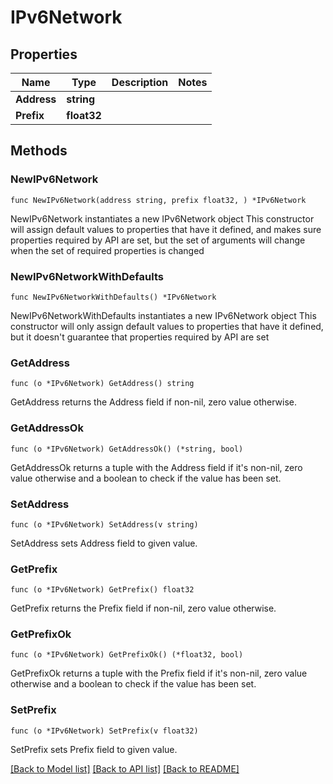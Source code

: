# IPv6Network

## Properties

Name | Type | Description | Notes
------------ | ------------- | ------------- | -------------
**Address** | **string** |  | 
**Prefix** | **float32** |  | 

## Methods

### NewIPv6Network

`func NewIPv6Network(address string, prefix float32, ) *IPv6Network`

NewIPv6Network instantiates a new IPv6Network object
This constructor will assign default values to properties that have it defined,
and makes sure properties required by API are set, but the set of arguments
will change when the set of required properties is changed

### NewIPv6NetworkWithDefaults

`func NewIPv6NetworkWithDefaults() *IPv6Network`

NewIPv6NetworkWithDefaults instantiates a new IPv6Network object
This constructor will only assign default values to properties that have it defined,
but it doesn't guarantee that properties required by API are set

### GetAddress

`func (o *IPv6Network) GetAddress() string`

GetAddress returns the Address field if non-nil, zero value otherwise.

### GetAddressOk

`func (o *IPv6Network) GetAddressOk() (*string, bool)`

GetAddressOk returns a tuple with the Address field if it's non-nil, zero value otherwise
and a boolean to check if the value has been set.

### SetAddress

`func (o *IPv6Network) SetAddress(v string)`

SetAddress sets Address field to given value.


### GetPrefix

`func (o *IPv6Network) GetPrefix() float32`

GetPrefix returns the Prefix field if non-nil, zero value otherwise.

### GetPrefixOk

`func (o *IPv6Network) GetPrefixOk() (*float32, bool)`

GetPrefixOk returns a tuple with the Prefix field if it's non-nil, zero value otherwise
and a boolean to check if the value has been set.

### SetPrefix

`func (o *IPv6Network) SetPrefix(v float32)`

SetPrefix sets Prefix field to given value.



[[Back to Model list]](../README.md#documentation-for-models) [[Back to API list]](../README.md#documentation-for-api-endpoints) [[Back to README]](../README.md)


